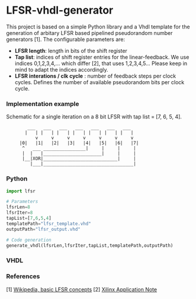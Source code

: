 # LFSR-vhdl-generator
This project is based on a simple Python library and a Vhdl template for the generation of arbitary LFSR based pipelined pseudorandom number generators [1]. The configurable parameters are:

* **LFSR length**: length in bits of the shift register
* **Tap list**: indices of shift register entries for the linear-feedback. We use indices 0,1,2,3,4,... which differ [2], that uses 1,2,3,4,5... Please keep in mind to adapt the indices accordingly. 
* **LFSR interations / clk cycle** : number of feedback steps per clock cycles. Defines the number of available pseudorandom bits per clock cycle.

### Implementation example
Schematic for a single iteration on a 8 bit LFSR with tap list = [7, 6, 5, 4].
        
            ___   ___   ___   ___   ___   ___   ___
           |   | |   | |   | |   | |   | |   | |   | 
               v     v     v     v     v     v     v 
         |0|   |1|   |2|   |3|   |4|   |5|   |6|   |7| 
          ^   ___ ________________|     |     |     |
          |  |   |______________________|     |     |
          |__|XOR|____________________________|     |
             |___|__________________________________|


### Python
```python
import lfsr

# Parameters
lfsrLen=8
lfsrIter=8
tapList=[7,6,5,4]
templatePath="lfsr_template.vhd"
outputPath="lfsr_output.vhd"

# Code generation
generate_vhdl(lfsrLen,lfsrIter,tapList,templatePath,outputPath)
```

### VHDL




### References
[1] [Wikipedia, basic LFSR concepts](https://en.wikipedia.org/wiki/Linear-feedback_shift_register)
[2] [Xilinx Application Note](https://www.xilinx.com/support/documentation/application_notes/xapp052.pdf)
